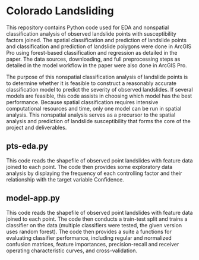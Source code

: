 # Colorado Landsliding

This repository contains Python code used for EDA and nonspatial classification analysis of observed landslide
points with susceptibility factors joined. The spatial classification and prediction of landslide points
and classification and prediction of landslide polygons were done in ArcGIS Pro using forest-based classification
and regression as detailed in the paper. The data sources, downloading, and full preprocessing steps as detailed
in the model workflow in the paper were also done in ArcGIS Pro. 

The purpose of this nonspatial classification analysis of landslide points is to determine whether it is feasible
to construct a reasonably accurate classification model to predict the severity of observed landslides. If several
models are feasible, this code assists in choosing which model has the best performance. Because spatial classification
requires intensive computational resources and time, only one model can be run in spatial analysis. This nonspatial
analysis serves as a precursor to the spatial analysis and prediction of landslide susceptibility that forms the core of
the project and deliverables.

## pts-eda.py

This code reads the shapefile of observed point landslides with feature data joined to each point.
The code then provides some exploratory data analysis by displaying the frequency of each controlling factor and
their relationship with the target variable Confidence. 

## model-app.py

This code reads the shapefile of observed point landslides with feature data joined to each point.
The code then conducts a train-test split and trains a classifier on the data (multiple classifiers were tested,
the given version uses random forest). The code then provides a suite a functions for evaluating classifier performance,
including regular and normalized confusion matrices, feature importances, precision-recall and receiver operating
characteristic curves, and cross-validation.
